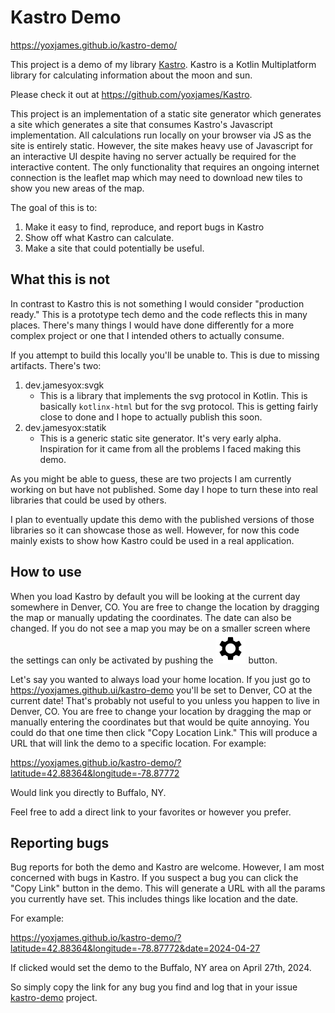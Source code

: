 # Kastro Demo

https://yoxjames.github.io/kastro-demo/

This project is a demo of my library [Kastro](https://github.com/yoxjames/Kastro). Kastro is a Kotlin Multiplatform 
library for calculating information about the moon and sun. 

Please check it out at https://github.com/yoxjames/Kastro. 

This project is an implementation of a static site generator which generates a site which generates a site that consumes
Kastro's Javascript implementation. All calculations run locally on your browser via JS as the site is entirely static.
However, the site makes heavy use of Javascript for an interactive UI despite having no server actually be required
for the interactive content. The only functionality that requires an ongoing internet connection is the leaflet map 
which may need to download new tiles to show you new areas of the map.

The goal of this is to:
1. Make it easy to find, reproduce, and report bugs in Kastro
2. Show off what Kastro can calculate.
3. Make a site that could potentially be useful.

## What this is not
In contrast to Kastro this is not something I would consider "production ready." This is a prototype tech demo and the
code reflects this in many places. There's many things I would have done differently for a more complex project or one
that I intended others to actually consume. 

If you attempt to build this locally you'll be unable to. This is due to missing artifacts. There's two:
1. dev.jamesyox:svgk
    * This is a library that implements the svg protocol in Kotlin. This is basically `kotlinx-html`
    but for the svg protocol. This is getting fairly close to done and I hope to actually publish this soon.
2. dev.jamesyox:statik
    * This is a generic static site generator. It's very early alpha. Inspiration for it came from all the problems I 
   faced making this demo.

As you might be able to guess, these are two projects I am currently working on but have not published. Some day I hope
to turn these into real libraries that could be used by others.

I plan to eventually update this demo with the published versions of those libraries so it can showcase those as well. 
However, for now this code mainly exists to show how Kastro could be used in a real application.

## How to use
When you load Kastro by default you will be looking at the current day somewhere in Denver, CO. You are free to change
the location by dragging the map or manually updating the coordinates. The date can also be changed.
If you do not see a map you may be on a smaller screen where the settings can only be activated by 
pushing the ![settings](./docs/settings.svg) button.

Let's say you wanted to always load your home location. If you just go to https://yoxjames.github.ui/kastro-demo you'll
be set to Denver, CO at the current date! That's probably not useful to you unless you happen to live in Denver, CO. You are free to change your location by dragging the map or manually entering the coordinates but that would be quite annoying. You could do that one time then click "Copy Location Link." This will produce a URL that will link the demo to a specific location. For example:

https://yoxjames.github.io/kastro-demo/?latitude=42.88364&longitude=-78.87772

Would link you directly to Buffalo, NY. 

Feel free to add a direct link to your favorites or however you prefer.

## Reporting bugs
Bug reports for both the demo and Kastro are welcome. However, I am most concerned with bugs in Kastro. If you suspect a
bug you can click the "Copy Link" button in the demo. This will generate a URL with all the params you currently have
set. This includes things like location and the date.

For example:

https://yoxjames.github.io/kastro-demo/?latitude=42.88364&longitude=-78.87772&date=2024-04-27

If clicked would set the demo to the Buffalo, NY area on April 27th, 2024. 

So simply copy the link for any bug you find and log that in your issue 
[kastro-demo](https://github.com/yoxjames/kastro-demo) project.


